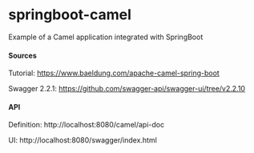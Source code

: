 # springboot-camel
Example of a Camel application integrated with SpringBoot

#### Sources

Tutorial: https://www.baeldung.com/apache-camel-spring-boot

Swagger 2.2.1: https://github.com/swagger-api/swagger-ui/tree/v2.2.10

#### API

Definition: http://localhost:8080/camel/api-doc

UI: http://localhost:8080/swagger/index.html
